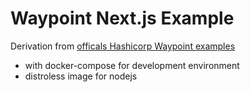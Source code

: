 # Waypoint Next.js Example

Derivation from [officals Hashicorp Waypoint examples](https://github.com/hashicorp/waypoint-examples/tree/main/docker/next-js)

 - with docker-compose for development environment
 - distroless image for nodejs
